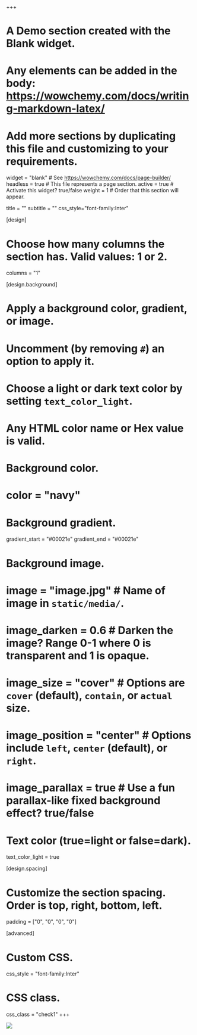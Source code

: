 +++
# A Demo section created with the Blank widget.
# Any elements can be added in the body: https://wowchemy.com/docs/writing-markdown-latex/
# Add more sections by duplicating this file and customizing to your requirements.

widget = "blank"  # See https://wowchemy.com/docs/page-builder/
headless = true  # This file represents a page section.
active = true  # Activate this widget? true/false
weight = 1 # Order that this section will appear.

title = ""
subtitle = ""
css_style="font-family:Inter"

[design]
  # Choose how many columns the section has. Valid values: 1 or 2.
  columns = "1"

[design.background]
  # Apply a background color, gradient, or image.
  #   Uncomment (by removing `#`) an option to apply it.
  #   Choose a light or dark text color by setting `text_color_light`.
  #   Any HTML color name or Hex value is valid.

  # Background color.
  # color = "navy"

  
  
  # Background gradient.
  gradient_start = "#00021e"
  gradient_end = "#00021e"

 
  
  # Background image.
  # image = "image.jpg"  # Name of image in `static/media/`.
  # image_darken = 0.6  # Darken the image? Range 0-1 where 0 is transparent and 1 is opaque.
  # image_size = "cover"  #  Options are `cover` (default), `contain`, or `actual` size.
  # image_position = "center"  # Options include `left`, `center` (default), or `right`.
  # image_parallax = true  # Use a fun parallax-like fixed background effect? true/false
  
  # Text color (true=light or false=dark).
  text_color_light = true

[design.spacing]
  # Customize the section spacing. Order is top, right, bottom, left.
  padding = ["0", "0", "0", "0"]

  

[advanced]
 # Custom CSS. 
 css_style = "font-family:Inter"
 
 # CSS class.
 css_class = "check1"
+++



<style>

@media screen and (max-width: 801px) {
  .lg{
    display:none;
  }
  .combine-sm{
    display:hidden;
  }
  .combine-sm{
   min-height:91vh;
   padding-top:10vh;
  }
}

@media screen and (min-width: 800px) {
  .combine-sm{
    display:none;
  }
  .lg{
    display:hidden;
  }

  .lg{
    height:95vh;
    align:center;
  }
}
</style>


<div class='combine-sm'>

<img src='/media/trace_mob.png'>
<!-- <div class='sm' style="align:center; padding-top:100px; font-size:12vh; text-align:center; font-family:Inter; text-shadow: #928282e6 -10px -15px 5px;">TRACE Lab
</div>
<div  class='sm'  style="align:center; font-size:2vh; text-align:center; font-family:Inter; ">
Think-tank and Research in Architecture and Circular Economy lab
</div> -->
</div>


<div class='lg'>
<img src='/media/slider1.png'>
</div>


<div  style="margin-bottom:20px;"></div>





